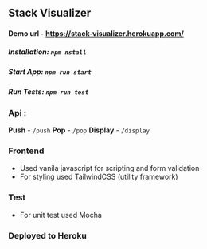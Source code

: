 ## Stack Visualizer

#### Demo url - https://stack-visualizer.herokuapp.com/


##### Installation: ``` npm nstall ```

##### Start App: ``` npm run start ```

##### Run Tests: ``` npm run test ```

### Api :
<b>Push</b>     - ```/push```
<b>Pop</b>      - ```/pop```
<b>Display</b>  - ```/display```

### Frontend

- Used vanila javascript for scripting and form validation
- For styling used TailwindCSS (utility framework)


### Test
- For unit test used Mocha

### Deployed to Heroku
